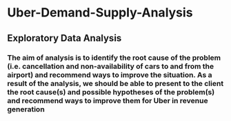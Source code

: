 # Uber-Demand-Supply-Analysis
## Exploratory Data Analysis
### The aim of analysis is to identify the root cause of the problem (i.e. cancellation and non-availability of cars to and from the airport) and recommend ways to improve the situation. As a result of the analysis, we should be able to present to the client the root cause(s) and possible hypotheses of the problem(s) and recommend ways to improve them for Uber in revenue generation
